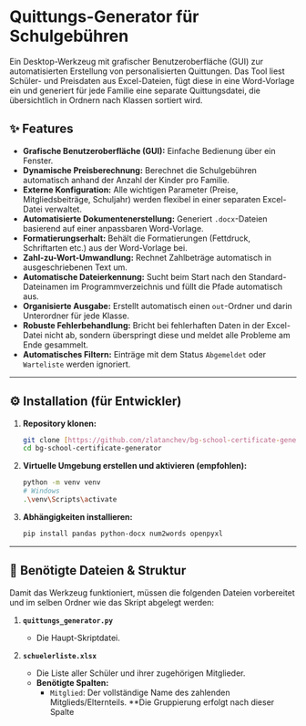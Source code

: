 # Quittungs-Generator für Schulgebühren

Ein Desktop-Werkzeug mit grafischer Benutzeroberfläche (GUI) zur automatisierten Erstellung von personalisierten Quittungen. Das Tool liest Schüler- und Preisdaten aus Excel-Dateien, fügt diese in eine Word-Vorlage ein und generiert für jede Familie eine separate Quittungsdatei, die übersichtlich in Ordnern nach Klassen sortiert wird.

## ✨ Features

- **Grafische Benutzeroberfläche (GUI):** Einfache Bedienung über ein Fenster.
- **Dynamische Preisberechnung:** Berechnet die Schulgebühren automatisch anhand der Anzahl der Kinder pro Familie.
- **Externe Konfiguration:** Alle wichtigen Parameter (Preise, Mitgliedsbeiträge, Schuljahr) werden flexibel in einer separaten Excel-Datei verwaltet.
- **Automatisierte Dokumentenerstellung:** Generiert `.docx`-Dateien basierend auf einer anpassbaren Word-Vorlage.
- **Formatierungserhalt:** Behält die Formatierungen (Fettdruck, Schriftarten etc.) aus der Word-Vorlage bei.
- **Zahl-zu-Wort-Umwandlung:** Rechnet Zahlbeträge automatisch in ausgeschriebenen Text um.
- **Automatische Dateierkennung:** Sucht beim Start nach den Standard-Dateinamen im Programmverzeichnis und füllt die Pfade automatisch aus.
- **Organisierte Ausgabe:** Erstellt automatisch einen `out`-Ordner und darin Unterordner für jede Klasse.
- **Robuste Fehlerbehandlung:** Bricht bei fehlerhaften Daten in der Excel-Datei nicht ab, sondern überspringt diese und meldet alle Probleme am Ende gesammelt.
- **Automatisches Filtern:** Einträge mit dem Status `Abgemeldet` oder `Warteliste` werden ignoriert.

---

## ⚙️ Installation (für Entwickler)

1.  **Repository klonen:**
    ```bash
    git clone [https://github.com/zlatanchev/bg-school-certificate-generator.git](https://github.com/zlatanchev/bg-school-certificate-generator.git)
    cd bg-school-certificate-generator
    ```

2.  **Virtuelle Umgebung erstellen und aktivieren (empfohlen):**
    ```bash
    python -m venv venv
    # Windows
    .\venv\Scripts\activate
    ```

3.  **Abhängigkeiten installieren:**
    ```bash
    pip install pandas python-docx num2words openpyxl
    ```

---

## 📂 Benötigte Dateien & Struktur

Damit das Werkzeug funktioniert, müssen die folgenden Dateien vorbereitet und im selben Ordner wie das Skript abgelegt werden:

1.  **`quittungs_generator.py`**
    - Die Haupt-Skriptdatei.

2.  **`schuelerliste.xlsx`**
    - Die Liste aller Schüler und ihrer zugehörigen Mitglieder.
    - **Benötigte Spalten:**
        - `Mitglied`: Der vollständige Name des zahlenden Mitglieds/Elternteils. **Die Gruppierung erfolgt nach dieser Spalte